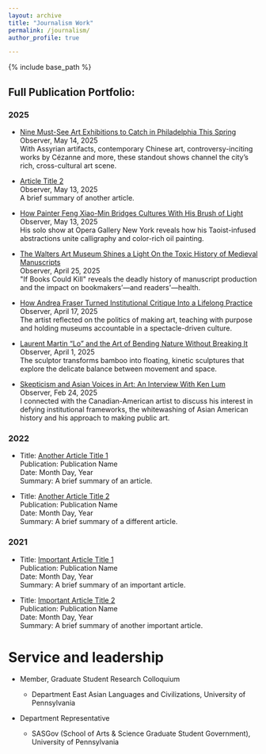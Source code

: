 ```yaml
---
layout: archive
title: "Journalism Work"
permalink: /journalism/
author_profile: true

---
```


{% include base_path %}

## Full Publication Portfolio:

### 2025

- [Nine Must-See Art Exhibitions to Catch in Philadelphia This Spring](https://observer.com/2025/05/must-see-art-exhibitions-philadelphia-spring-2025/)  
  Observer, May 14, 2025<br>
  With Assyrian artifacts, contemporary Chinese art, controversy-inciting works by Cézanne and more, these standout shows channel the city’s rich, cross-cultural art scene.
  
- [Article Title 2](https://example.com)  
  Observer, May 13, 2025<br>
  A brief summary of another article.

- [How Painter Feng Xiao-Min Bridges Cultures With His Brush of Light](https://observer.com/2025/05/arts-interview-artist-feng-xiao-min/)  
  Observer, May 13, 2025<br>
  His solo show at Opera Gallery New York reveals how his Taoist-infused abstractions unite calligraphy and color-rich oil painting.

- [The Walters Art Museum Shines a Light On the Toxic History of Medieval Manuscripts](https://observer.com/2025/04/exhibition-review-if-books-could-kill-walters-art-museum/)  
  Observer, April 25, 2025<br>
  "If Books Could Kill" reveals the deadly history of manuscript production and the impact on bookmakers’—and readers'—health.

- [How Andrea Fraser Turned Institutional Critique Into a Lifelong Practice](https://observer.com/2025/04/arts-interview-artist-andrea-fraser-performance-art-installation/)  
  Observer, April 17, 2025<br>
  The artist reflected on the politics of making art, teaching with purpose and holding museums accountable in a spectacle-driven culture.

- [Laurent Martin “Lo” and the Art of Bending Nature Without Breaking It](https://observer.com/2025/04/art-interview-artist-laurent-martin-lo-celestial-equilibre-10-chancery-lane-gallery/)  
  Observer, April 1, 2025<br>
  The sculptor transforms bamboo into floating, kinetic sculptures that explore the delicate balance between movement and space.

- [Skepticism and Asian Voices in Art: An Interview With Ken Lum](https://observer.com/2025/02/arts-interview-artist-ken-lum/)<br>
  Observer, Feb 24, 2025<br>
  I connected with the Canadian-American artist to discuss his interest in defying institutional frameworks, the whitewashing of Asian American history and his approach to making public art.

### 2022
- Title: [Another Article Title 1](https://example.com)  
  Publication: Publication Name  
  Date: Month Day, Year  
  Summary: A brief summary of an article.

- Title: [Another Article Title 2](https://example.com)  
  Publication: Publication Name  
  Date: Month Day, Year  
  Summary: A brief summary of a different article.

### 2021
- Title: [Important Article Title 1](https://example.com)  
  Publication: Publication Name  
  Date: Month Day, Year  
  Summary: A brief summary of an important article.

- Title: [Important Article Title 2](https://example.com)  
  Publication: Publication Name  
  Date: Month Day, Year  
  Summary: A brief summary of another important article.


<!--
Publications
======
  <ul>{% for post in site.publications reversed %}
    {% include archive-single-cv.html %}
  {% endfor %}</ul>
-->
  
<!--
Talks
======
  <ul>{% for post in site.talks reversed %}
    {% include archive-single-talk-cv.html  %}
  {% endfor %}</ul>
-->
  
<!--
Teaching
======
  <ul>{% for post in site.teaching reversed %}
    {% include archive-single-cv.html %}
  {% endfor %}</ul>
-->
  
Service and leadership
======
* Member, Graduate Student Research Colloquium
  * Department East Asian Languages and Civilizations, University of Pennsylvania
  
* Department Representative
  * SASGov (School of Arts & Science Graduate Student Government), University of Pennsylvania
